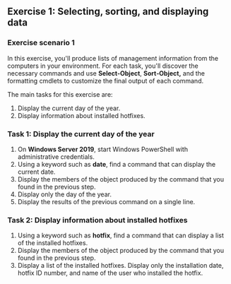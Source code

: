 ## Exercise 1: Selecting, sorting, and displaying data

### Exercise scenario 1

In this exercise, you'll produce lists of management information from the computers in your environment. For each task, you'll discover the necessary commands and use **Select-Object**, **Sort‑Object,** and the formatting cmdlets to customize the final output of each command.

The main tasks for this exercise are:

1. Display the current day of the year.
1. Display information about installed hotfixes.

### Task 1: Display the current day of the year

1. On **Windows Server 2019**, start Windows PowerShell with administrative credentials.
2. Using a keyword such as **date**, find a command that can display the current date.
3. Display the members of the object produced by the command that you found in the previous step.
4. Display only the day of the year.
5. Display the results of the previous command on a single line.

### Task 2: Display information about installed hotfixes

1. Using a keyword such as **hotfix**, find a command that can display a list of the installed hotfixes.
2. Display the members of the object produced by the command that you found in the previous step.
3. Display a list of the installed hotfixes. Display only the installation date, hotfix ID number, and name of the user who installed the hotfix.

